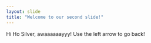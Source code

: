 ```yaml
---
layout: slide
title: "Welcome to our second slide!"
---
```

Hi Ho Silver, awaaaaaayyy!
Use the left arrow to go back!
